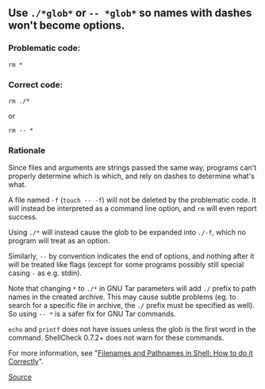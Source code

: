## Use `./*glob*` or `-- *glob*` so names with dashes won't become options.

### Problematic code:
    rm *

### Correct code:

    rm ./*

or

    rm -- *

### Rationale

Since files and arguments are strings passed the same way, programs can't properly determine which is which, and rely on dashes to determine what's what.

A file named `-f` (`touch -- -f`) will not be deleted by the problematic code. It will instead be interpreted as a command line option, and `rm` will even report success.

Using `./*` will instead cause the glob to be expanded into `./-f`, which no program will treat as an option.

Similarly, `--` by convention indicates the end of options, and nothing after it will be treated like flags (except for some programs possibly still special casing `-` as e.g. stdin).

Note that changing `*` to `./*` in GNU Tar parameters will add `./` prefix to path names in the created archive. This may cause subtle problems (eg. to search for a specific file in archive, the `./` prefix must be specified as well). So using `-- *` is a safer fix for GNU Tar commands.

`echo` and `printf` does not have issues unless the glob is the first word in the command. ShellCheck 0.7.2+ does not warn for these commands. 

For more information, see "[Filenames and Pathnames in Shell: How to do it Correctly](https://dwheeler.com/essays/filenames-in-shell.html)".

[Source](https://github.com/koalaman/shellcheck/wiki/SC2035)

